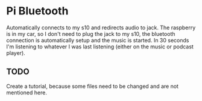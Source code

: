 # Pi Bluetooth

Automatically connects to my s10 and redirects audio to jack. 
The raspberry is in my car, so I don't need to plug the jack to my s10, the bluetooth connection is automatically setup and the music is started.
In 30 seconds I'm listening to whatever I was last listening (either on the music or podcast player).

## TODO
Create a tutorial, because some files need to be changed and are not mentioned here.

